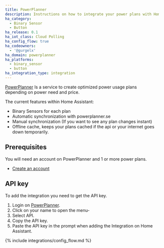 ```yaml
---
title: PowerPlanner
description: Instructions on how to integrate your power plans with Home Assistant.
ha_category:
  - Binary Sensor
  - Button
ha_release: 0.1
ha_iot_class: Cloud Polling
ha_config_flow: true
ha_codeowners:
  - '@gurgelx'
ha_domain: powerplanner
ha_platforms:
  - binary_sensor
  - button
ha_integration_type: integration
---
```



[PowerPlanner](https://www.powerplanner.se/) Is a service to create optimized power usage plans depending on power need and price.

The current features within Home Assistant:

- Binary Sensors for each plan
- Automatic synchronization with powerplanner.se
- Manual synchronization (If you want to see any plan changes instant)
- Offline cache, keeps your plans cached if the api or your internet goes down temporarily.

## Prerequisites

You will need an account on PowerPlanner and 1 or more power plans.

- [Create an account](https://www.powerplanner.se/signup)

## API key

To add the integration you need to get the API key.

1. Login on [PowerPlanner](https://www.powerplanner.se/).
2. Click on your name to open the menu-
3. Select API.
4. Copy the API key.
5. Paste the API key in the prompt when adding the Integration on Home Assistant.

{% include integrations/config_flow.md %}
